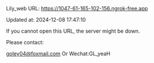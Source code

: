 Lily_web URL: https://1047-61-165-102-156.ngrok-free.app

Updated at: 2024-12-08 17:47:10

If you cannot open this URL, the server might be down.

Please contact: 

goley04@foxmail.com Or Wechat:GL_yeaH